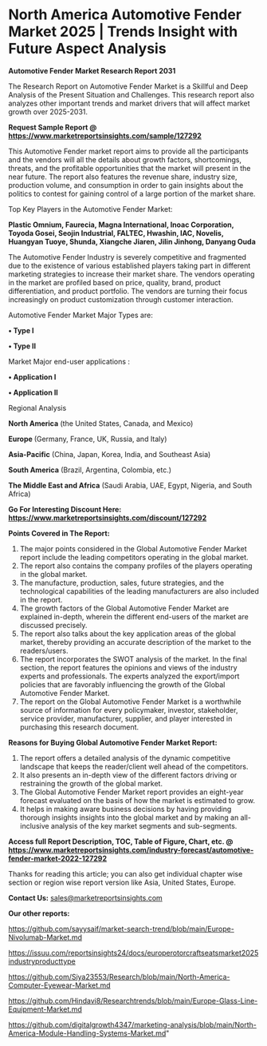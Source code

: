 # North America Automotive Fender Market 2025 | Trends Insight with Future Aspect Analysis

<strong>Automotive Fender Market Research Report 2031</strong>

The Research Report on Automotive Fender Market is a Skillful and Deep Analysis of the Present Situation and Challenges. This research report also analyzes other important trends and market drivers that will affect market growth over 2025-2031.

<strong>Request Sample Report @ <a href=https://www.marketreportsinsights.com/sample/127292>https://www.marketreportsinsights.com/sample/127292</a></strong>

This Automotive Fender market report aims to provide all the participants and the vendors will all the details about growth factors, shortcomings, threats, and the profitable opportunities that the market will present in the near future. The report also features the revenue share, industry size, production volume, and consumption in order to gain insights about the politics to contest for gaining control of a large portion of the market share.

Top Key Players in the Automotive Fender Market:

<strong>Plastic Omnium, Faurecia, Magna International, Inoac Corporation, Toyoda Gosei, Seojin Industrial, FALTEC, Hwashin, IAC, Novelis, Huangyan Tuoye, Shunda, Xiangche Jiaren, Jilin Jinhong, Danyang Ouda</strong>

The Automotive Fender Industry is severely competitive and fragmented due to the existence of various established players taking part in different marketing strategies to increase their market share. The vendors operating in the market are profiled based on price, quality, brand, product differentiation, and product portfolio. The vendors are turning their focus increasingly on product customization through customer interaction.

Automotive Fender Market Major Types are:

<strong>• Type I

• Type II</strong>

Market Major end-user applications :

<strong>• Application I

• Application II</strong>

Regional Analysis

</u><strong><b>North America</b></strong> (the United States, Canada, and Mexico)

<strong><b>Europe </b></strong>(Germany, France, UK, Russia, and Italy)

<strong><b>Asia-Pacific</b></strong> (China, Japan, Korea, India, and Southeast Asia)

<strong><b>South America</b></strong> (Brazil, Argentina, Colombia, etc.)

<strong><b>The Middle East and Africa</b></strong> (Saudi Arabia, UAE, Egypt, Nigeria, and South Africa)

<strong>Go For Interesting Discount Here: <a href=https://www.marketreportsinsights.com/discount/127292>https://www.marketreportsinsights.com/discount/127292</a></strong>

<strong>Points Covered in The Report:</strong>
<ol>
  <li>The major points considered in the Global Automotive Fender Market report include the leading competitors operating in the global market.</li>
  <li>The report also contains the company profiles of the players operating in the global market.</li>
  <li>The manufacture, production, sales, future strategies, and the technological capabilities of the leading manufacturers are also included in the report.</li>
  <li>The growth factors of the Global Automotive Fender Market are explained in-depth, wherein the different end-users of the market are discussed precisely.</li>
  <li>The report also talks about the key application areas of the global market, thereby providing an accurate description of the market to the readers/users.</li>
  <li>The report incorporates the SWOT analysis of the market. In the final section, the report features the opinions and views of the industry experts and professionals. The experts analyzed the export/import policies that are favorably influencing the growth of the Global Automotive Fender Market.</li>
  <li>The report on the Global Automotive Fender Market is a worthwhile source of information for every policymaker, investor, stakeholder, service provider, manufacturer, supplier, and player interested in purchasing this research document.</li>
</ol>
<strong>Reasons for Buying Global Automotive Fender Market Report:</strong>

<ol>
  <li>The report offers a detailed analysis of the dynamic competitive landscape that keeps the reader/client well ahead of the competitors.</li>
  <li>It also presents an in-depth view of the different factors driving or restraining the growth of the global market.</li>
  <li>The Global Automotive Fender Market report provides an eight-year forecast evaluated on the basis of how the market is estimated to grow.</li>
  <li>It helps in making aware business decisions by having providing thorough insights insights into the global market and by making an all-inclusive analysis of the key market segments and sub-segments.</li>
</ol>
<strong>Access full Report Description, TOC, Table of Figure, Chart, etc. @ <a href=https://www.marketreportsinsights.com/industry-forecast/automotive-fender-market-2022-127292>https://www.marketreportsinsights.com/industry-forecast/automotive-fender-market-2022-127292</a></strong>


Thanks for reading this article; you can also get individual chapter wise section or region wise report version like Asia, United States, Europe.

<strong>Contact Us:</strong>
sales@marketreportsinsights.com

<strong>Our other reports:</strong>

<a href=https://github.com/sayysaif/market-search-trend/blob/main/Europe-Nivolumab-Market.md>https://github.com/sayysaif/market-search-trend/blob/main/Europe-Nivolumab-Market.md</a>

<a href=https://issuu.com/reportsinsights24/docs/europerotorcraftseatsmarket2025industryproducttype>https://issuu.com/reportsinsights24/docs/europerotorcraftseatsmarket2025industryproducttype</a>

<a href=https://github.com/Siya23553/Research/blob/main/North-America-Computer-Eyewear-Market.md>https://github.com/Siya23553/Research/blob/main/North-America-Computer-Eyewear-Market.md</a>

<a href=https://github.com/Hindavi8/Researchtrends/blob/main/Europe-Glass-Line-Equipment-Market.md>https://github.com/Hindavi8/Researchtrends/blob/main/Europe-Glass-Line-Equipment-Market.md</a>

<a href=https://github.com/digitalgrowth4347/marketing-analysis/blob/main/North-America-Module-Handling-Systems-Market.md>https://github.com/digitalgrowth4347/marketing-analysis/blob/main/North-America-Module-Handling-Systems-Market.md</a>"
